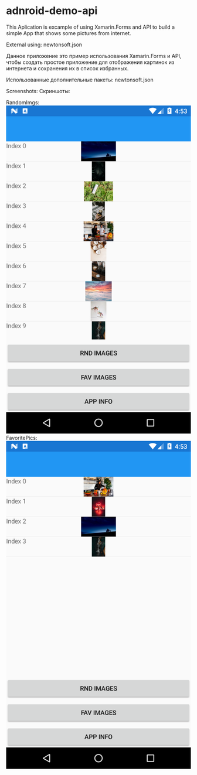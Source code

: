 # adnroid-demo-api
This Aplication is excample of using Xamarin.Forms and API to build a simple App that shows some pictures from internet.

External using:
newtonsoft.json

Данное приложение это пример использования Xamarin.Forms и API, чтобы создать простое приложение для отображения картинок из интернета и сохранения их в список избранных.

Использованные дополнительные пакеты:
newtonsoft.json

Screenshots:
Скриншоты:

RandomImgs:
![alt text](https://raw.githubusercontent.com/Harardin/adnroid-demo-api/master/RandomPics.png)
FavoritePics:
![alt text](https://raw.githubusercontent.com/Harardin/adnroid-demo-api/master/FavPics.png)
